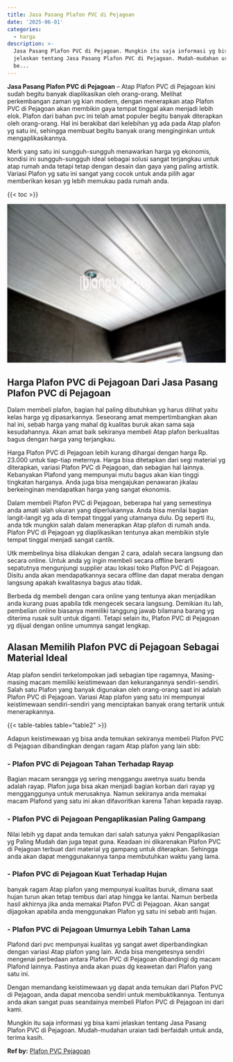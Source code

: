 ```yaml
---
title: Jasa Pasang Plafon PVC di Pejagoan
date: '2025-06-01'
categories:
  - harga
description: >-
  Jasa Pasang Plafon PVC di Pejagoan. Mungkin itu saja informasi yg bisa kami
  jelaskan tentang Jasa Pasang Plafon PVC di Pejagoan. Mudah-mudahan uraian tadi
  be...
---
```


**Jasa Pasang Plafon PVC di Pejagoan** – Atap Plafon PVC di Pejagoan kini sudah begitu banyak diaplikasikan oleh orang-orang. Melihat perkembangan zaman yg kian modern, dengan menerapkan atap Plafon PVC di Pejagoan akan membikin gaya tempat tinggal akan menjadi lebih elok. Plafon dari bahan pvc ini telah amat populer begitu banyak diterapkan oleh orang-orang. Hal ini berakibat dari kelebihan yg ada pada Atap plafon yg satu ini, sehingga membuat begitu banyak orang menginginkan untuk mengaplikasikannya.

Merk yang satu ini sungguh-sungguh menawarkan harga yg ekonomis, kondisi ini sungguh-sungguh ideal sebagai solusi sangat terjangkau untuk atap rumah anda tetapi tetap dengan desain dan gaya yang paling artistik. Variasi Plafon yg satu ini sangat yang cocok untuk anda pilih agar memberikan kesan yg lebih memukau pada rumah anda.

{{< toc >}}

![Jasa Pasang Plafon PVC di Pejagoan](/images/flafond-pvc-murah25.png)

## Harga Plafon PVC di Pejagoan Dari Jasa Pasang Plafon PVC di Pejagoan

Dalam membeli plafon, bagian hal paling dibutuhkan yg harus dilihat yaitu kelas harga yg dipasarkannya. Seseorang amat mempertimbangkan akan hal ini, sebab harga yang mahal dg kualitas buruk akan sama saja kesudahannya. Akan amat baik sekiranya membeli Atap plafon berkualitas bagus dengan harga yang terjangkau.

Harga Plafon PVC di Pejagoan lebih kurang dihargai dengan harga Rp. 23.000 untuk tiap-tiap meternya. Harga bisa ditetapkan dari segi material yg diterapkan, variasi Plafon PVC di Pejagoan, dan sebagian hal lainnya. Kebanyakan Plafond yang mempunyai mutu bagus akan kian tinggi tingkatan harganya. Anda juga bisa mengajukan penawaran jikalau berkeinginan mendapatkan harga yang sangat ekonomis.

Dalam membeli Plafon PVC di Pejagoan, beberapa hal yang semestinya anda amati ialah ukuran yang diperlukannya. Anda bisa menilai bagian langit-langit yg ada di tempat tinggal yang utamanya dulu. Dg seperti itu, anda tdk mungkin salah dalam menerapkan Atap plafon di rumah anda. Plafon PVC di Pejagoan yg diaplikasikan tentunya akan membikin style tempat tinggal menjadi sangat cantik.

Utk membelinya bisa dilakukan dengan 2 cara, adalah secara langsung dan secara online. Untuk anda yg ingin membeli secara offline berarti sepatutnya mengunjungi supplier atau lokasi toko Plafon PVC di Pejagoan. Disitu anda akan mendapatkannya secara offline dan dapat meraba dengan langsung apakah kwalitasnya bagus atau tidak.

Berbeda dg membeli dengan cara online yang tentunya akan menjadikan anda kurang puas apabila tdk mengecek secara langsung. Demikian itu lah, pembelian online biasanya memiliki tanggung jawab bilamana barang yg diterima rusak sulit untuk diganti. Tetapi selain itu, Plafon PVC di Pejagoan yg dijual dengan online umumnya sangat lengkap.

## Alasan Memilih Plafon PVC di Pejagoan Sebagai Material Ideal

Atap plafon sendiri terkelompokan jadi sebagian tipe ragamnya, Masing-masing macam memiliki keistimewaan dan kekurangannya sendiri-sendiri. Salah satu Plafon yang banyak digunakan oleh orang-orang saat ini adalah Plafon PVC di Pejagoan. Variasi Atap plafon yang satu ini mempunyai keistimewaan sendiri-sendiri yang menciptakan banyak orang tertarik untuk menerapkannya.

{{< table-tables table="table2" >}}

Adapun keistimewaan yg bisa anda temukan sekiranya membeli Plafon PVC di Pejagoan dibandingkan dengan ragam Atap plafon yang lain sbb:

### \- Plafon PVC di Pejagoan Tahan Terhadap Rayap

Bagian macam serangga yg sering menggangu awetnya suatu benda adalah rayap. Plafon juga bisa akan menjadi bagian korban dari rayap yg mengganggunya untuk merusaknya. Namun sekiranya anda memakai macam Plafond yang satu ini akan difavoritkan karena Tahan kepada rayap.

### \- Plafon PVC di Pejagoan Pengaplikasian Paling Gampang

Nilai lebih yg dapat anda temukan dari salah satunya yakni Pengaplikasian yg Paling Mudah dan juga tepat guna. Keadaan ini dikarenakan Plafon PVC di Pejagoan terbuat dari material yg gampang untuk diterapkan. Sehingga anda akan dapat menggunakannya tanpa membutuhkan waktu yang lama.

### \- Plafon PVC di Pejagoan Kuat Terhadap Hujan

banyak ragam Atap plafon yang mempunyai kualitas buruk, dimana saat hujan turun akan tetap tembus dari atap hingga ke lantai. Namun berbeda hasil akhirnya jika anda memakai Plafon PVC di Pejagoan. Akan sangat dijagokan apabila anda menggunakan Plafon yg satu ini sebab anti hujan.

### \- Plafon PVC di Pejagoan Umurnya Lebih Tahan Lama

Plafond dari pvc mempunyai kualitas yg sangat awet diperbandingkan dengan variasi Atap plafon yang lain. Anda bisa mengetesnya sendiri mengenai perbedaan antara Plafon PVC di Pejagoan dibandingi dg macam Plafond lainnya. Pastinya anda akan puas dg keawetan dari Plafon yang satu ini.

Dengan memandang keistimewaan yg dapat anda temukan dari Plafon PVC di Pejagoan, anda dapat mencoba sendiri untuk membuktikannya. Tentunya anda akan sangat puas seandainya membeli Plafon PVC di Pejagoan ini dari kami.

Mungkin itu saja informasi yg bisa kami jelaskan tentang Jasa Pasang Plafon PVC di Pejagoan. Mudah-mudahan uraian tadi berfaidah untuk anda, terima kasih.

**Ref by:** [Plafon PVC Pejagoan](https://id.wikipedia.org/wiki/Plafon)
